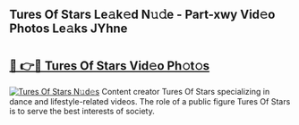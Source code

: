 ## Tures Of Stars Le𝚊k𝚎d N𝚞𝚍e - Part-xwy Vid𝚎o Photos Le𝚊ks JYhne

# <h2><a href="http://fbbpqi7.evod.top/?m=Tures+Of+Stars">🔗 👉🔴 Tures Of Stars Vid𝚎o Ph𝚘t𝚘s</a></h2>

[![Tures Of Stars N𝚞d𝚎s](https://i.imgur.com/8V9OHl7.gif)](http://fbbpqi7.evod.top/?m=Tures+Of+Stars)
Content creator Tures Of Stars specializing in dance and lifestyle-related videos. The role of a public figure Tures Of Stars is to serve the best interests of society. 
